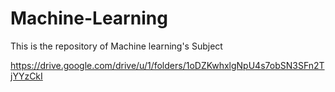 # Machine-Learning
This is the repository of Machine learning's Subject

https://drive.google.com/drive/u/1/folders/1oDZKwhxlgNpU4s7obSN3SFn2TjYYzCkI

